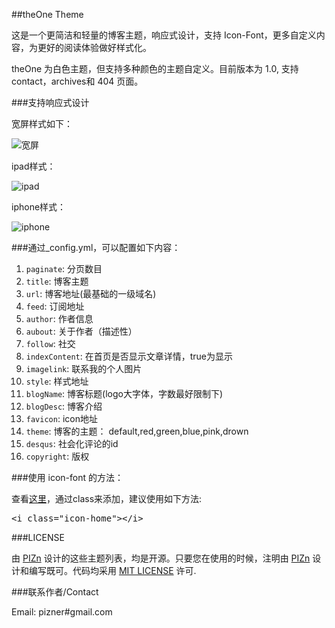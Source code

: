 ##theOne Theme

这是一个更简洁和轻量的博客主题，响应式设计，支持 Icon-Font，更多自定义内容，为更好的阅读体验做好样式化。

theOne 为白色主题，但支持多种颜色的主题自定义。目前版本为 1.0, 支持 contact，archives和 404 页面。


###支持响应式设计

宽屏样式如下：

<img src="http://www.pizn.net/static/images/20121113theone1.jpg" alt="宽屏" />

ipad样式：

<img src="http://www.pizn.net/static/images/20121113theone2.jpg" alt="ipad" />

iphone样式：

<img src="http://www.pizn.net/static/images/20121113theone3.jpg" alt="iphone" />

###通过_config.yml，可以配置如下内容：

1. ```paginate```: 分页数目
2. ```title```: 博客主题
3. ```url```: 博客地址(最基础的一级域名)
4. ```feed```: 订阅地址
5. ```author```: 作者信息
6. ```aubout```: 关于作者（描述性）
7. ```follow```: 社交
8. ```indexContent```: 在首页是否显示文章详情，true为显示
9. ```imagelink```: 联系我的个人图片
10. ```style```: 样式地址
11. ```blogName```: 博客标题(logo大字体，字数最好限制下)
12. ```blogDesc```: 博客介绍
13. ```favicon```: icon地址
14. ```theme```: 博客的主题： default,red,green,blue,pink,drown
15. ```desqus```: 社会化评论的id
16. ```copyright```: 版权

###使用 icon-font 的方法：

查看<a href="http://fortawesome.github.com/Font-Awesome/" target="_blank">这里</a>，通过class来添加，建议使用如下方法:

<pre>
&lt;i class="icon-home"&gt;&lt;/i&gt;
</pre>

###LICENSE

由 <a href="http://www.pizn.net" target="_blank">PIZn</a> 设计的这些主题列表，均是开源。只要您在使用的时候，注明由 <a href="http://www.pizn.net" target="_blank">PIZn</a> 设计和编写既可。代码均采用 <a href="http://zh.wikipedia.org/wiki/MIT_License" target="_blank">MIT LICENSE</a> 许可.

###联系作者/Contact

Email: pizner#gmail.com
